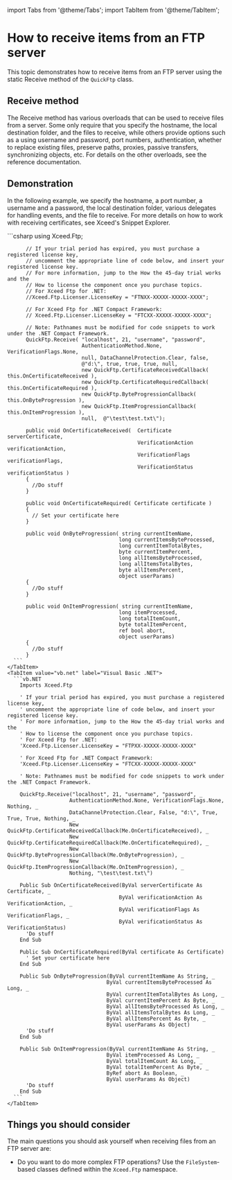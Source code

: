 import Tabs from '@theme/Tabs';
import TabItem from '@theme/TabItem';

# How to receive items from an FTP server

This topic demonstrates how to receive items from an FTP server using the static Receive method of the `QuickFtp` class.

## Receive method

The Receive method has various overloads that can be used to receive files from a server. Some only require that you specify the hostname, the local destination folder, and the files to receive, while others provide options such as a using username and password, port numbers, authentication, whether to replace existing files, preserve paths, proxies, passive transfers, synchronizing objects, etc. For details on the other overloads, see the reference documentation.

## Demonstration
In the following example, we specify the hostname, a port number, a username and a password, the local destination folder, various delegates for handling events, and the file to receive. For more details on how to work with receiving certificates, see Xceed's Snippet Explorer.

<Tabs>
    <TabItem value="csharp" label="C#" default>
      ```csharp
          using Xceed.Ftp;

          // If your trial period has expired, you must purchase a registered license key,
          // uncomment the appropriate line of code below, and insert your registered license key.
          // For more information, jump to the How the 45-day trial works and the
          // How to license the component once you purchase topics.
          // For Xceed Ftp for .NET:
          //Xceed.Ftp.Licenser.LicenseKey = "FTNXX-XXXXX-XXXXX-XXXX";

          // For Xceed Ftp for .NET Compact Framework:
          // Xceed.Ftp.Licenser.LicenseKey = "FTCXX-XXXXX-XXXXX-XXXX";

          // Note: Pathnames must be modified for code snippets to work under the .NET Compact Framework.
          QuickFtp.Receive( "localhost", 21, "username", "password", 
                            AuthenticationMethod.None, VerificationFlags.None,
                            null, DataChannelProtection.Clear, false,
                            @"d:\", true, true, true, null,
                            new QuickFtp.CertificateReceivedCallback( this.OnCertificateReceived ),
                            new QuickFtp.CertificateRequiredCallback( this.OnCertificateRequired ),
                            new QuickFtp.ByteProgressionCallback( this.OnByteProgression ),
                            new QuickFtp.ItemProgressionCallback( this.OnItemProgression ),
                            null,  @"\test\test.txt\");

          public void OnCertificateReceived(  Certificate serverCertificate,
                                              VerificationAction verificationAction,
                                              VerificationFlags verificationFlags,
                                              VerificationStatus verificationStatus )
          {
            //Do stuff
          }

          public void OnCertificateRequired( Certificate certificate )
          { 
            // Set your certificate here
          }

          public void OnByteProgression( string currentItemName,
                                        long currentItemsByteProcessed,
                                        long currentItemTotalBytes,
                                        byte currentItemPercent,
                                        long allItemsByteProcessed,
                                        long allItemsTotalBytes,
                                        byte allItemsPercent,
                                        object userParams)
          {
            //Do stuff
          }

          public void OnItemProgression( string currentItemName,
                                        long itemProcessed,
                                        long totalItemCount,
                                        byte totalItemPercent,
                                        ref bool abort,
                                        object userParams)
          {
            //Do stuff
          }
      ```
    </TabItem>
    <TabItem value="vb.net" label="Visual Basic .NET">
      ```vb.NET
        Imports Xceed.Ftp

        ' If your trial period has expired, you must purchase a registered license key,
        ' uncomment the appropriate line of code below, and insert your registered license key.
        ' For more information, jump to the How the 45-day trial works and the
        ' How to license the component once you purchase topics.
        ' For Xceed Ftp for .NET:
        'Xceed.Ftp.Licenser.LicenseKey = "FTPXX-XXXXX-XXXXX-XXXX"

        ' For Xceed Ftp for .NET Compact Framework:
        'Xceed.Ftp.Licenser.LicenseKey = "FTCXX-XXXXX-XXXXX-XXXX"

        ' Note: Pathnames must be modified for code snippets to work under the .NET Compact Framework.

        QuickFtp.Receive("localhost", 21, "username", "password", _ 
                        AuthenticationMethod.None, VerificationFlags.None, Nothing, _ 
                        DataChannelProtection.Clear, False, "d:\", True, True, True, Nothing, _ 
                        New QuickFtp.CertificateReceivedCallback(Me.OnCertificateReceived), _ 
                        New QuickFtp.CertificateRequiredCallback(Me.OnCertificateRequired), _ 
                        New QuickFtp.ByteProgressionCallback(Me.OnByteProgression), _ 
                        New QuickFtp.ItemProgressionCallback(Me.OnItemProgression), _
                        Nothing, "\test\test.txt\")

        Public Sub OnCertificateReceived(ByVal serverCertificate As Certificate, _ 
                                        ByVal verificationAction As VerificationAction, _
                                        ByVal verificationFlags As VerificationFlags, _ 
                                        ByVal verificationStatus As VerificationStatus) 
          'Do stuff
        End Sub

        Public Sub OnCertificateRequired(ByVal certificate As Certificate) 
          ' Set your certificate here
        End Sub

        Public Sub OnByteProgression(ByVal currentItemName As String, _
                                    ByVal currentItemsByteProcessed As Long, _ 
                                    ByVal currentItemTotalBytes As Long, _
                                    ByVal currentItemPercent As Byte, _ 
                                    ByVal allItemsByteProcessed As Long, _
                                    ByVal allItemsTotalBytes As Long, _ 
                                    ByVal allItemsPercent As Byte, _
                                    ByVal userParams As Object) 
          'Do stuff
        End Sub

        Public Sub OnItemProgression(ByVal currentItemName As String, _
                                    ByVal itemProcessed As Long, _
                                    ByVal totalItemCount As Long, _
                                    ByVal totalItemPercent As Byte, _
                                    ByRef abort As Boolean, _ 
                                    ByVal userParams As Object) 
          'Do stuff
        End Sub
      ```
    </TabItem>
</Tabs>

## Things you should consider
The main questions you should ask yourself when receiving files from an FTP server are:

- Do you want to do more complex FTP operations? Use the `FileSystem`-based classes defined within the `Xceed.Ftp` namespace.